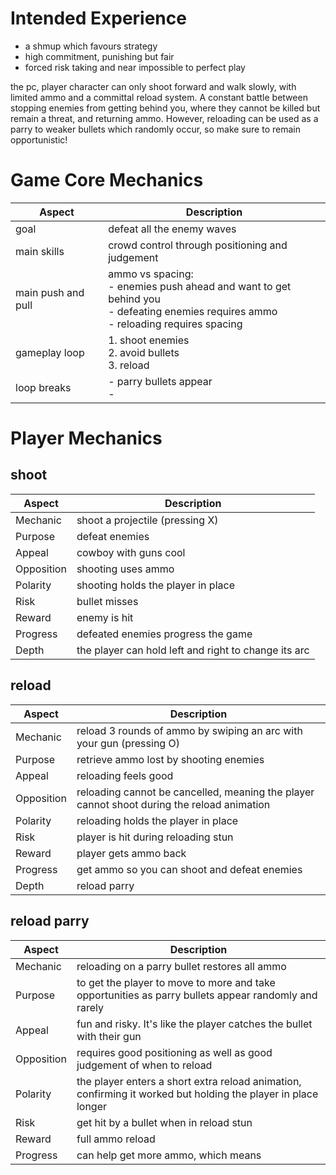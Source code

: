# Intended Experience
- a shmup which favours strategy
- high commitment, punishing but fair
- forced risk taking and near impossible to perfect play

the pc, player character can only shoot forward and walk slowly, with limited ammo and a committal reload system. A constant battle between stopping enemies from getting behind you, where they cannot be killed but remain a threat, and returning ammo. However, reloading can be used as a parry to weaker bullets which randomly occur, so make sure to remain opportunistic!
# Game Core Mechanics
| Aspect             | Description                                                                                                                              |
| ------------------ | ---------------------------------------------------------------------------------------------------------------------------------------- |
| goal               | defeat all the enemy waves                                                                                                               |
| main skills        | crowd control through positioning and judgement                                                                                          |
| main push and pull | ammo vs spacing:<br>- enemies push ahead and want to get behind you<br>- defeating enemies requires ammo<br>- reloading requires spacing |
| gameplay loop      | 1. shoot enemies<br>2. avoid bullets<br>3. reload                                                                                        |
| loop breaks        | - parry bullets appear<br>-                                                                                                              |
# Player Mechanics
## shoot

| Aspect     | Description                                          |
| ---------- | ---------------------------------------------------- |
| Mechanic   | shoot a projectile (pressing X)                      |
| Purpose    | defeat enemies                                       |
| Appeal     | cowboy with guns cool                                |
| Opposition | shooting uses ammo                                   |
| Polarity   | shooting holds the player in place                   |
| Risk       | bullet misses                                        |
| Reward     | enemy is hit                                         |
| Progress   | defeated enemies progress the game                   |
| Depth      | the player can hold left and right to change its arc |
## reload
| Aspect     | Description                                                                                |
| ---------- | ------------------------------------------------------------------------------------------ |
| Mechanic   | reload 3 rounds of ammo by swiping an arc with your gun (pressing O)                       |
| Purpose    | retrieve ammo lost by shooting enemies                                                     |
| Appeal     | reloading feels good                                                                       |
| Opposition | reloading cannot be cancelled, meaning the player cannot shoot during the reload animation |
| Polarity   | reloading holds the player in place                                                        |
| Risk       | player is hit during reloading stun                                                        |
| Reward     | player gets ammo back                                                                      |
| Progress   | get ammo so you can shoot and defeat enemies                                               |
| Depth      | reload parry                                                                               |
## reload parry

| Aspect     | Description                                                                                                   |
| ---------- | ------------------------------------------------------------------------------------------------------------- |
| Mechanic   | reloading on a parry bullet restores all ammo                                                                 |
| Purpose    | to get the player to move to more and take opportunities as parry bullets appear randomly and rarely          |
| Appeal     | fun and risky. It's like the player catches the bullet with their gun                                         |
| Opposition | requires good positioning as well as good judgement of when to reload                                         |
| Polarity   | the player enters a short extra reload animation, confirming it worked but holding the player in place longer |
| Risk       | get hit by a bullet when in reload stun                                                                       |
| Reward     | full ammo reload                                                                                              |
| Progress   | can help get more ammo, which means                                                                           |



